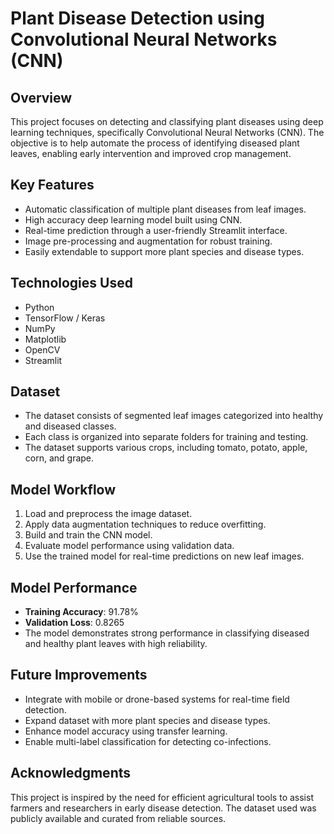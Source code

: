 # **Plant Disease Detection using Convolutional Neural Networks (CNN)**

## **Overview**
This project focuses on detecting and classifying plant diseases using deep learning techniques, specifically Convolutional Neural Networks (CNN). The objective is to help automate the process of identifying diseased plant leaves, enabling early intervention and improved crop management.

## **Key Features**
- Automatic classification of multiple plant diseases from leaf images.
- High accuracy deep learning model built using CNN.
- Real-time prediction through a user-friendly Streamlit interface.
- Image pre-processing and augmentation for robust training.
- Easily extendable to support more plant species and disease types.

## **Technologies Used**
- Python
- TensorFlow / Keras
- NumPy
- Matplotlib
- OpenCV
- Streamlit

## **Dataset**
- The dataset consists of segmented leaf images categorized into healthy and diseased classes.
- Each class is organized into separate folders for training and testing.
- The dataset supports various crops, including tomato, potato, apple, corn, and grape.


## **Model Workflow**
1. Load and preprocess the image dataset.
2. Apply data augmentation techniques to reduce overfitting.
3. Build and train the CNN model.
4. Evaluate model performance using validation data.
5. Use the trained model for real-time predictions on new leaf images.

## **Model Performance**
- **Training Accuracy**: 91.78%
- **Validation Loss**: 0.8265
- The model demonstrates strong performance in classifying diseased and healthy plant leaves with high reliability.

## **Future Improvements**
- Integrate with mobile or drone-based systems for real-time field detection.
- Expand dataset with more plant species and disease types.
- Enhance model accuracy using transfer learning.
- Enable multi-label classification for detecting co-infections.

## **Acknowledgments**
This project is inspired by the need for efficient agricultural tools to assist farmers and researchers in early disease detection. The dataset used was publicly available and curated from reliable sources.
